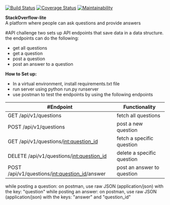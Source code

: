 [![Build Status](https://travis-ci.org/songoi/stackOverflowLite.svg?branch=dev-api)](https://travis-ci.org/songoi/stackOverflowLite) [![Coverage Status](https://coveralls.io/repos/github/songoi/stackOverflowLite/badge.svg?branch=dev-api)](https://coveralls.io/github/songoi/stackOverflowLite?branch=api-v1)    [![Maintainability](https://api.codeclimate.com/v1/badges/a99a88d28ad37a79dbf6/maintainability)](https://codeclimate.com/github/codeclimate/codeclimate/maintainability)  

**StackOverflow-lite**  
A platform where people can ask questions and provide answers

#API
challenge two sets up API endpoints that save data in a data structure. the endpoints can do the following:
 - get all questions
 - get a question
 - post a question
 - post an answer to a question

**How to Set up:**
- In a virtual environment, install requirements.txt file
- run server using python run.py runserver
- use postman to test the endpoints by using the following endpoints

 #Endpoint | Functionality
 -----------|------------|
 GET /api/v1/questions | fetch all questions
 POST /api/v1/questions | post a new question
 GET /api/v1/questions/<int:question_id> | fetch a specific question
 DELETE /api/v1/questions/<int:question_id> | delete a specific question
 POST /api/v1/questions/<int:question_id>/answer | post an answer to question


 while posting a question: on postman, use raw JSON (application/json) with the key: "question"
 while posting an answer: on postman, use raw JSON (application/json) with the keys: "answer" and "question_id"